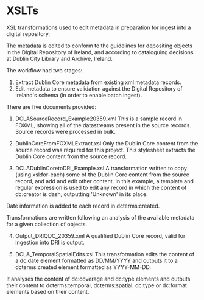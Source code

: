 # XSLTs

XSL transformations used to edit metadata in preparation for ingest into a digital repository. 

The metadata is edited to conform to the guidelines for depositing objects in the Digital Repository of Ireland, and according to cataloguing decisions at Dublin City Library and Archive, Ireland. 

The workflow had two stages:

1. Extract Dublin Core metadata from existing xml metadata records. 
2. Edit metadata to ensure validation against the Digital Repository of Ireland's schema (in order to enable batch ingest). 

There are five documents provided:

1. DCLASourceRecord_Example20359.xml
This is a sample record in FOXML, showing all of the datastreams present in the source records. Source records were processed in bulk. 

2. DublinCoreFromFOXMLExtract.xsl
Only the Dublin Core content from the source record was required for this project. This stylesheet extracts the Dublin Core content from the source record. 

3. DCLADublinCoretoDRI_Example.xsl
A transformation written to copy (using xsl:for-each) some of the Dublin Core content from the source record, and add and edit other content. In this example, a template and regular expression is used to edit any record in which the content of dc:creator is dash, outputting 'Unknown' in its place. 

Date information is added to each record in dcterms:created. 

Transformations are written following an analysis of the available metadata for a given collection of objects. 

4. Output_DRIQDC_20359.xml
A qualified Dublin Core record, valid for ingestion into DRI is output. 

5. DCLA_TemporalSpatialEdits.xsl
This transformation edits the content of a dc:date element formatted as DD/MM/YYYY and outputs it to a dcterms:created element formatted as YYYY-MM-DD. 

It analyses the content of dc:coverage and dc:type elements and outputs their content to dcterms:temporal, dcterms:spatial, dc:type or dc:format elements based on their content.  

